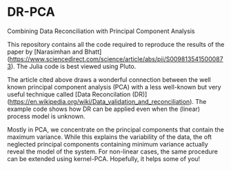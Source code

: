 # DR-PCA
Combining Data Reconciliation with Principal Component Analysis

This repository contains all the code required to reproduce the results of the paper by [Narasimhan and Bhatt] (https://www.sciencedirect.com/science/article/abs/pii/S0098135415000873). The Julia code is best viewed using Pluto.

The article cited above draws a wonderful connection between the well known principal component analysis (PCA) with a less well-known but very useful technique called [Data Reconcilation (DR)] (https://en.wikipedia.org/wiki/Data_validation_and_reconciliation). The example code shows how DR can be applied even when the (linear) process model is unknown.

Mostly in PCA, we concentrate on the principal components that contain the maximum variance. While this explains the variability of the data, the oft neglected principal components containing minimum variance actually reveal the model of the system. For non-linear cases, the same procedure can be extended using kernel-PCA. Hopefully, it helps some of you!
